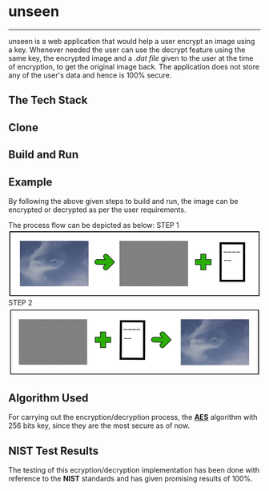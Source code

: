 # unseen
---
unseen is a web application that would help a user encrypt an image using a key. Whenever needed the user can use the decrypt feature using the same key, the encrypted image and a _.dat file_ given to the user at the time of encryption, to get the original image back.
The application does not store any of the user's data and hence is 100% secure.

## The Tech Stack

## Clone

## Build and Run

## Example
By following the above given steps to build and run, the image can be encrypted or decrypted as per the user requirements.

The process flow can be depicted as below:
STEP 1
    ![encryption process](frontend/img/1.jpg)
STEP 2
    ![decryption process](frontend/img/2.jpg)
    
## Algorithm Used
For carrying out the encryption/decryption process, the [**AES**](https://en.wikipedia.org/wiki/Advanced_Encryption_Standard) algorithm with 256 bits key, since they are the most secure as of now.

## NIST Test Results
The testing of this ecryption/decryption implementation has been done with reference to the **NIST** standards and has given promising results of 100%.


